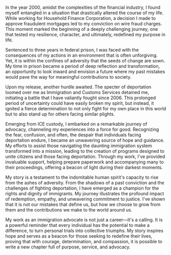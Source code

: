In the year 2000, amidst the complexities of the financial industry, I found myself entangled in a situation that drastically altered the course of my life. While working for Household Finance Corporation, a decision I made to approve fraudulent mortgages led to my conviction on wire fraud charges. This moment marked the beginning of a deeply challenging journey, one that tested my resilience, character, and ultimately, redefined my purpose in life.

Sentenced to three years in federal prison, I was faced with the consequences of my actions in an environment that is often unforgiving. Yet, it is within the confines of adversity that the seeds of change are sown. My time in prison became a period of deep reflection and transformation, an opportunity to look inward and envision a future where my past mistakes would pave the way for meaningful contributions to society.

Upon my release, another hurdle awaited. The specter of deportation loomed over me as Immigration and Customs Services detained me, initiating a battle that I have valiantly fought since 2006. This prolonged period of uncertainty could have easily broken my spirit, but instead, it ignited a fierce determination to not only fight for my own place in this world but to also stand up for others facing similar plights.

Emerging from ICE custody, I embarked on a remarkable journey of advocacy, channeling my experiences into a force for good. Recognizing the fear, confusion, and often, the despair that individuals facing deportation endure, I became an unwavering source of hope and guidance. My efforts to assist those navigating the daunting immigration system transformed into a mission, leading to the creation of programs designed to unite citizens and those facing deportation. Through my work, I've provided invaluable support, helping prepare paperwork and accompanying many to their proceedings, offering a beacon of light during their darkest moments.

My story is a testament to the indomitable human spirit's capacity to rise from the ashes of adversity. From the shadows of a past conviction and the challenges of fighting deportation, I have emerged as a champion for the rights and dignity of immigrants. My journey illustrates the profound impact of redemption, empathy, and unwavering commitment to justice. I've shown that it is not our mistakes that define us, but how we choose to grow from them and the contributions we make to the world around us.

My work as an immigration advocate is not just a career—it's a calling. It is a powerful reminder that every individual has the potential to make a difference, to turn personal trials into collective triumphs. My story inspires hope and serves as a beacon for those seeking to redefine their lives, proving that with courage, determination, and compassion, it is possible to write a new chapter full of purpose, service, and advocacy.










